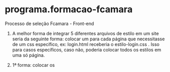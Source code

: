 # programa.formacao-fcamara
Processo de seleção Fcamara - Front-end

1) A melhor forma de integrar 5 diferentes arquivos de estilo em um site seria da seguinte forma: colocar um <link> para cada página que necessitasse de um css específico, ex: 
login.html receberia o estilo-login.css .
Isso para casos específicos, caso não, poderia colocar todos os estilos em uma só página.

2) 1ª forma: colocar os <script> no final da página.
  2ª forma: otimizar os códigos css, tornando eles mais pequenos e mais conciso.
  3ª forma: utilizar arquivos de estilos e de escripts em diretórios separados da página, pois assim os mesmos ficam em cache no browser, diminuindo os pedidos HTTP.
  
  3) Uma das ferramentas seria o Loadster, w3c validator, porém conheço também o NeoLoad.
  
  4) Os blocos de construção de uma página HTML5 são: head, body, e dentro desses os principais são HEADER,
 FOOTER,
 NAV,
 ASIDE,
 ARTICLE,
 SECTION.
 
 5) A principal diferença entre os métodos GET e POST são a questão da visibilidade, em quanto o método GET a informação é anexada na URL e visível aos que estão acessando o site o método POST é enviado e encapsulado no corpo da requisição HTTP e não pode ser vista. 


6) block, inline, inline-block, none, list-item e table.
